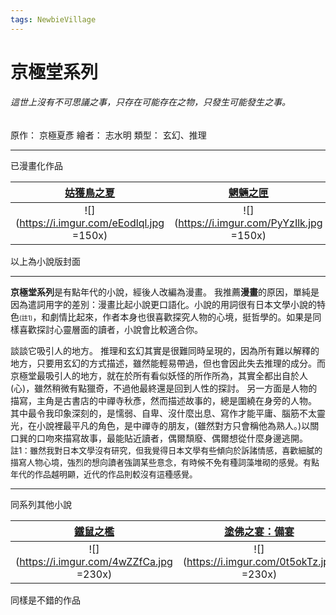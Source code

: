 ```yaml
---
tags: NewbieVillage
---
```

# 京極堂系列
###### 這世上沒有不可思議之事，只存在可能存在之物，只發生可能發生之事。
原作： 京極夏彥
繪者： 志水明
類型： 玄幻、推理

---

已漫畫化作品

| [姑獲鳥之夏](https://www.books.com.tw/products/0010367090?loc=P_asb_002) | [魍魎之匣](https://www.books.com.tw/products/0010377503?loc=P_asb_005) | [狂骨之夢](https://www.books.com.tw/products/0010391977?loc=P_asb_005) | [絡新婦之理](https://www.books.com.tw/products/0010424844?loc=P_asb_006) |
| :--------: | :--------: | :--------: | :--------: |
| ![](https://i.imgur.com/eEodlql.jpg =150x)|![](https://i.imgur.com/PyYzIlk.jpg =150x)| ![](https://i.imgur.com/zfiPa91.jpg =150x)| ![](https://i.imgur.com/cDwNrf1.jpg =153x)
以上為小說版封面

---

**京極堂系列**是有點年代的小說，經後人改編為漫畫。
我推薦**漫畫**的原因，單純是因為遣詞用字的差別：漫畫比起小說更口語化。小說的用詞很有日本文學小說的特色<font size="1px">(註1)</font>，和劇情比起來，作者本身也很喜歡探究人物的心境，挺哲學的。如果是同樣喜歡探討心靈層面的讀者，小說會比較適合你。

談談它吸引人的地方。
推理和玄幻其實是很難同時呈現的，因為所有難以解釋的地方，只要用玄幻的方式描述，雖然能輕易帶過，但也會因此失去推理的成分。而京極堂最吸引人的地方，就在於所有看似妖怪的所作所為，其實全都出自於人(心)，雖然稍微有點獵奇，不過他最終還是回到人性的探討。
另一方面是人物的描寫，主角是古書店的中禪寺秋彥，然而描述故事的，總是圍繞在身旁的人物。
其中最令我印象深刻的，是懦弱、自卑、沒什麼出息、寫作才能平庸、腦筋不太靈光，在小說裡最平凡的角色，是中禪寺的朋友，(雖然對方只會稱他為熟人。)以關口巽的口吻來描寫故事，最能貼近讀者，偶爾頹廢、偶爾想從什麼身邊逃開。
<br><font size="2px">註1：雖然我對日本文學沒有研究，但我覺得日本文學有些傾向於訴諸情感，喜歡細膩的描寫人物心境，強烈的想向讀者強調某些意念，有時候不免有種詞藻堆砌的感覺。有點年代的作品越明顯，近代的作品則較沒有這種感覺。</font>

---

同系列其他小說

| [鐵鼠之檻](https://www.books.com.tw/products/0010408516?loc=P_asb_004) | [塗佛之宴：備宴](https://www.books.com.tw/products/0010457529?loc=P_asb_003) | [塗佛之宴：撤宴](https://www.books.com.tw/products/0010474121?loc=P_asb_002) | [陰摩羅鬼之瑕](https://www.books.com.tw/products/0010495487?loc=P_asb_007) | [邪魅之雫](https://www.books.com.tw/products/0010633292?loc=P_asb_002) |
| :--------: | :--------: | :--------: | :--------: | :--------: |
|![](https://i.imgur.com/4wZZfCa.jpg =230x)|![](https://i.imgur.com/0t5okTz.jpg =230x)|![](https://i.imgur.com/GJRhRpy.jpg =230x)|![](https://i.imgur.com/cJq2HsQ.jpg =230x)|![](https://i.imgur.com/rrosElo.jpg =230x)|

同樣是不錯的作品
